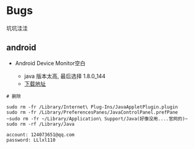# Bugs
坑坑洼洼

## android

* Android Device Monitor空白

  * java 版本太高, 最后选择 1.8.0_144
  * [下载地址](http://www.oracle.com/technetwork/java/javase/downloads/java-archive-javase8-2177648.html)

```
# 删除

sudo rm -fr /Library/Internet\ Plug-Ins/JavaAppletPlugin.plugin
sudo rm -fr /Library/PreferencesPanes/JavaControlPanel.prefPane
~sudo rm -fr ~/Library/Application\ Support/Java(好像没用....官网的)~
sudo rm -rf /Library/Java

account: 124073651@qq.com
password: LLlxl110

```

